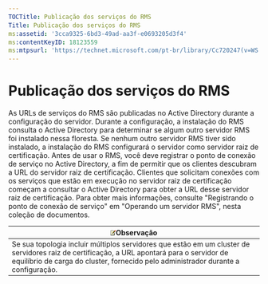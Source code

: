 ```yaml
---
TOCTitle: Publicação dos serviços do RMS
Title: Publicação dos serviços do RMS
ms:assetid: '3cca9325-6bd3-49ad-aa3f-e0693205d3f4'
ms:contentKeyID: 18123559
ms:mtpsurl: 'https://technet.microsoft.com/pt-br/library/Cc720247(v=WS.10)'
---
```


Publicação dos serviços do RMS
==============================

As URLs de serviços do RMS são publicadas no Active Directory durante a configuração do servidor. Durante a configuração, a instalação do RMS consulta o Active Directory para determinar se algum outro servidor RMS foi instalado nessa floresta. Se nenhum outro servidor RMS tiver sido instalado, a instalação do RMS configurará o servidor como servidor raiz de certificação. Antes de usar o RMS, você deve registrar o ponto de conexão de serviço no Active Directory, a fim de permitir que os clientes descubram a URL do servidor raiz de certificação. Clientes que solicitam conexões com os serviços que estão em execução no servidor raiz de certificação começam a consultar o Active Directory para obter a URL desse servidor raiz de certificação. Para obter mais informações, consulte "Registrando o ponto de conexão de serviço" em "Operando um servidor RMS", nesta coleção de documentos.

| ![](images/Cc720247.note(WS.10).gif)Observação                                                                                                                                                      |
|----------------------------------------------------------------------------------------------------------------------------------------------------------------------------------------------------------------------------------|
| Se sua topologia incluir múltiplos servidores que estão em um cluster de servidores raiz de certificação, a URL apontará para o servidor de equilíbrio de carga do cluster, fornecido pelo administrador durante a configuração. |
